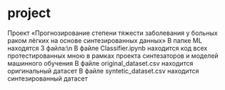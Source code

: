 # project
Проект «Прогнозирование степени тяжести заболевания у больных раком лёгких на основе синтезированных данных»
В папке ML находятся 3 файла:\n
  В файле Classifier.ipynb находится код всех протестированных мною в рамках проекта синтезаторов и моделей машинного обучения
  В файле original_dataset.csv находится оригинальный датасет
  В файле syntetic_dataset.csv находится синтезированный датасет
